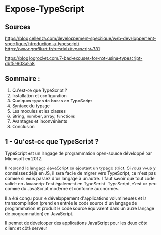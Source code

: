 # Expose-TypeScript

## Sources

https://blog.cellenza.com/developpement-specifique/web-developpement-specifique/introduction-a-typescript/
https://www.grafikart.fr/tutoriels/typescript-781

https://blog.logrocket.com/7-bad-excuses-for-not-using-typescript-dbf5e603a9a8

## Sommaire :

1. Qu'est-ce que TypeScript ?
2. Installation et configuration 
3. Quelques types de bases en TypeScript
4. Syntaxe du typage
5. Les modules et les classes
6. String, number, array, functions
7. Avantages et inconvénients
8. Conclusion


## 1 - Qu'est-ce que TypeScript ?

TypeScript est un langage de programmation open-source développé par Microsoft en 2012.

Il reprend le langage JavaScript en ajoutant un typage strict. Si vous vous y connaissez déjà en JS, il sera facile de migrer vers TypeScript, ce n'est pas comme si vous passez d'un langage à un autre. Il faut savoir que tout code valide en Javascript l’est également en TypeScript.
TypeScript, c'est un peu comme du JavaScript moderne et conforme aux normes.

Il a été conçu pour le développement d'applications volumineuses et la transcompilation (prend en entrée le code source d'un langage de programmation et produit le code source équivalent dans un autre langage de programmation) en JavaScript.

Il permet de développer des applications JavaScript pour les deux côté client et côté serveur


